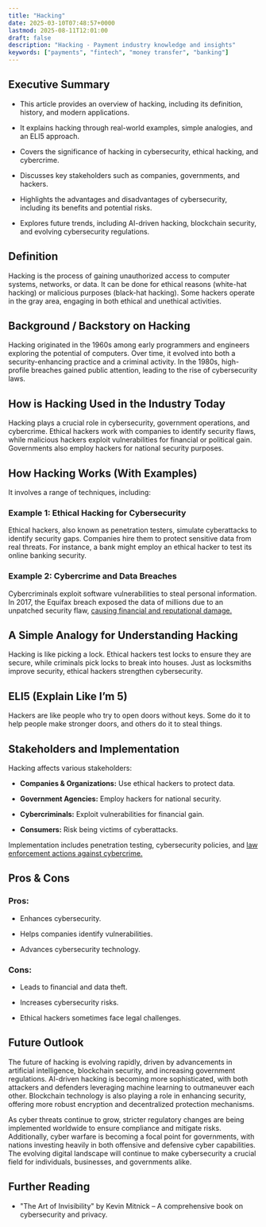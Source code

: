 ```yaml
---
title: "Hacking"
date: 2025-03-10T07:48:57+0000
lastmod: 2025-08-11T12:01:00
draft: false
description: "Hacking - Payment industry knowledge and insights"
keywords: ["payments", "fintech", "money transfer", "banking"]
---
```


## Executive Summary

- This article provides an overview of hacking, including its definition, history, and modern applications.

- It explains hacking through real-world examples, simple analogies, and an ELI5 approach.

- Covers the significance of hacking in cybersecurity, ethical hacking, and cybercrime.

- Discusses key stakeholders such as companies, governments, and hackers.

- Highlights the advantages and disadvantages of cybersecurity, including its benefits and potential risks.

- Explores future trends, including AI-driven hacking, blockchain security, and evolving cybersecurity regulations.

## Definition 

Hacking is the process of gaining unauthorized access to computer systems, networks, or data. It can be done for ethical reasons (white-hat hacking) or malicious purposes (black-hat hacking). Some hackers operate in the gray area, engaging in both ethical and unethical activities.

## Background / Backstory on Hacking

Hacking originated in the 1960s among early programmers and engineers exploring the potential of computers. Over time, it evolved into both a security-enhancing practice and a criminal activity. In the 1980s, high-profile breaches gained public attention, leading to the rise of cybersecurity laws.

## How is Hacking Used in the Industry Today

Hacking plays a crucial role in cybersecurity, government operations, and cybercrime. Ethical hackers work with companies to identify security flaws, while malicious hackers exploit vulnerabilities for financial or political gain. Governments also employ hackers for national security purposes.

## How Hacking Works (With Examples)

It involves a range of techniques, including:

### Example 1: Ethical Hacking for Cybersecurity

Ethical hackers, also known as penetration testers, simulate cyberattacks to identify security gaps. Companies hire them to protect sensitive data from real threats. For instance, a bank might employ an ethical hacker to test its online banking security.

### Example 2: Cybercrime and Data Breaches

Cybercriminals exploit software vulnerabilities to steal personal information. In 2017, the Equifax breach exposed the data of millions due to an unpatched security flaw, [causing financial and reputational damage.](https://faisalkhanllc.xyz/resources/payments-wiki/f/financial-crimes/)

## A Simple Analogy for Understanding Hacking

Hacking is like picking a lock. Ethical hackers test locks to ensure they are secure, while criminals pick locks to break into houses. Just as locksmiths improve security, ethical hackers strengthen cybersecurity.

## ELI5 (Explain Like I’m 5)

Hackers are like people who try to open doors without keys. Some do it to help people make stronger doors, and others do it to steal things.

## Stakeholders and Implementation

Hacking affects various stakeholders:

- **Companies & Organizations:** Use ethical hackers to protect data.

- **Government Agencies:** Employ hackers for national security.

- **Cybercriminals:** Exploit vulnerabilities for financial gain.

- **Consumers:** Risk being victims of cyberattacks.

Implementation includes penetration testing, cybersecurity policies, and [law enforcement actions against cybercrime.](https://faisalkhanllc.xyz/resources/payments-wiki/l/law-enforcement-agencies-leas/)

## Pros & Cons

### Pros:

- Enhances cybersecurity.

- Helps companies identify vulnerabilities.

- Advances cybersecurity technology.

### Cons:

- Leads to financial and data theft.

- Increases cybersecurity risks.

- Ethical hackers sometimes face legal challenges.

## Future Outlook

The future of hacking is evolving rapidly, driven by advancements in artificial intelligence, blockchain security, and increasing government regulations. AI-driven hacking is becoming more sophisticated, with both attackers and defenders leveraging machine learning to outmaneuver each other. Blockchain technology is also playing a role in enhancing security, offering more robust encryption and decentralized protection mechanisms.

As cyber threats continue to grow, stricter regulatory changes are being implemented worldwide to ensure compliance and mitigate risks. Additionally, cyber warfare is becoming a focal point for governments, with nations investing heavily in both offensive and defensive cyber capabilities. The evolving digital landscape will continue to make cybersecurity a crucial field for individuals, businesses, and governments alike.

## Further Reading

- "The Art of Invisibility" by Kevin Mitnick – A comprehensive book on cybersecurity and privacy.